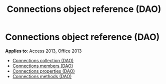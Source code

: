﻿---
title: Connections object reference (DAO)
TOCTitle: Connections Object
ms:assetid: d4c80fe4-747a-44fe-9089-6cd76e89b770
ms:mtpsurl: https://msdn.microsoft.com/library/Dn125639(v=office.15)
ms:contentKeyID: 52074513
ms.date: 09/18/2015
mtps_version: v=office.15
---

# Connections object reference (DAO)

**Applies to**: Access 2013, Office 2013

- [Connections collection (DAO)](connections-collection-dao.md)
- [Connections members (DAO)](connections-members-dao.md)
- [Connections properties (DAO)](connections-properties-dao.md)
- [Connections methods (DAO)](connections-methods-dao.md)

